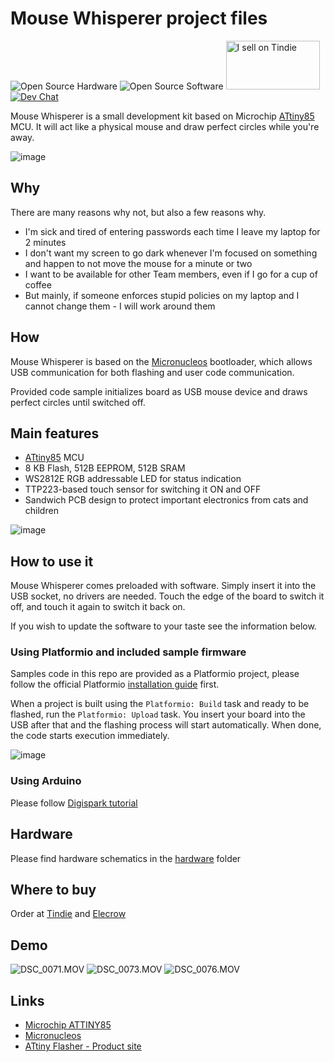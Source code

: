 # Mouse Whisperer project files

![Open Source Hardware](/images/open-source-hardware-logo.png)
![Open Source Software](/images/open-source-software-logo.png)
<a href="https://www.tindie.com/stores/sonocotta/?ref=offsite_badges&utm_source=sellers_andrey-malyshenko&utm_medium=badges&utm_campaign=badge_medium"><img src="https://d2ss6ovg47m0r5.cloudfront.net/badges/tindie-mediums.png" alt="I sell on Tindie" width="150" height="78"></a>
<br />
[![Dev Chat](https://img.shields.io/discord/1233306441469657140?logo=discord&label=discord&style=flat-square)](https://discord.gg/PtnaAaQMpS)

Mouse Whisperer is a small development kit based on Microchip [ATtiny85](https://www.microchip.com/en-us/product/ATTINY85) MCU. It will act like a physical mouse and draw perfect circles while you're away.

![image](https://user-images.githubusercontent.com/5459747/208095899-07817a1a-26ad-44ba-9326-8fe75084e484.png)


## Why

There are many reasons why not, but also a few reasons why.

- I'm sick and tired of entering passwords each time I leave my laptop for 2 minutes
- I don't want my screen to go dark whenever I'm focused on something and happen to not move the mouse for a minute or two
- I want to be available for other Team members, even if I go for a cup of coffee
- But mainly, if someone enforces stupid policies on my laptop and I cannot change them - I will work around them

## How

Mouse Whisperer is based on the [Micronucleos](https://github.com/micronucleus/micronucleus) bootloader, which allows USB communication for both flashing and user code communication.

Provided code sample initializes board as USB mouse device and draws perfect circles until switched off.

## Main features

- [ATtiny85](https://www.microchip.com/en-us/product/ATTINY85) MCU
- 8 KB Flash, 512B EEPROM, 512B SRAM
- WS2812E RGB addressable LED for status indication
- TTP223-based touch sensor for switching it ON and OFF
- Sandwich PCB design to protect important electronics from cats and children

![image](https://user-images.githubusercontent.com/5459747/208096216-27483410-b548-404d-a4b2-dbdbd9e3f393.png)

## How to use it

Mouse Whisperer comes preloaded with software. Simply insert it into the USB socket, no drivers are needed. Touch the edge of the board to switch it off, and touch it again to switch it back on.

If you wish to update the software to your taste see the information below.

### Using Platformio and included sample firmware

Samples code in this repo are provided as a Platformio project, please follow the official Platformio [installation guide](https://platformio.org/install) first.

When a project is built using the `Platformio: Build` task and ready to be flashed, run the `Platformio: Upload` task. You insert your board into the USB after that and the flashing process will start automatically. When done, the code starts execution immediately.

![image](https://user-images.githubusercontent.com/5459747/208096469-a39ed78d-982c-420f-80d3-c3b3fbc119e5.png)

### Using Arduino

Please follow [Digispark tutorial](http://digistump.com/wiki/digispark/tutorials/connecting)

## Hardware

Please find hardware schematics in the [hardware](/hardware) folder

## Where to buy

Order at [Tindie](https://www.tindie.com/products/sonocotta/mouse-whisperer/) and [Elecrow](https://www.elecrow.com/mouse-whisperer.html)

## Demo

![DSC_0071.MOV](/images/DSC_0071.MOV.gif)
![DSC_0073.MOV](/images/DSC_0073.MOV.gif)
![DSC_0076.MOV](/images/DSC_0076.MOV.gif)

## Links

- [Microchip ATTINY85](https://www.microchip.com/en-us/product/ATTINY85)
- [Micronucleos](https://github.com/micronucleus/micronucleus)
- [ATtiny Flasher - Product site](https://sonocotta.com/)
